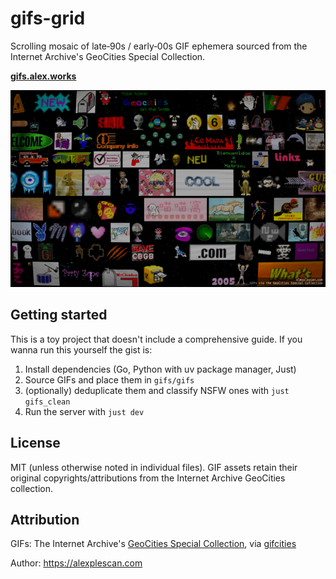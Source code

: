 # gifs-grid

Scrolling mosaic of late‑90s / early‑00s GIF ephemera sourced from the Internet Archive's GeoCities Special Collection.

**[gifs.alex.works](https://gifs.alex.works)**

<img src="./screenshot.png" alt="gifs grid screenshot" width="800" />

## Getting started

This is a toy project that doesn't include a comprehensive guide. If you wanna run this yourself the gist is:

1. Install dependencies (Go, Python with uv package manager, Just)
1. Source GIFs and place them in `gifs/gifs`
1. (optionally) deduplicate them and classify NSFW ones with `just gifs_clean`
1. Run the server with `just dev`

## License

MIT (unless otherwise noted in individual files). GIF assets retain their original copyrights/attributions from the Internet Archive GeoCities collection.

## Attribution

GIFs: The Internet Archive's [GeoCities Special Collection](https://archive.org/web/geocities.php), via [gifcities](https://gifcities.org/)

Author: https://alexplescan.com

